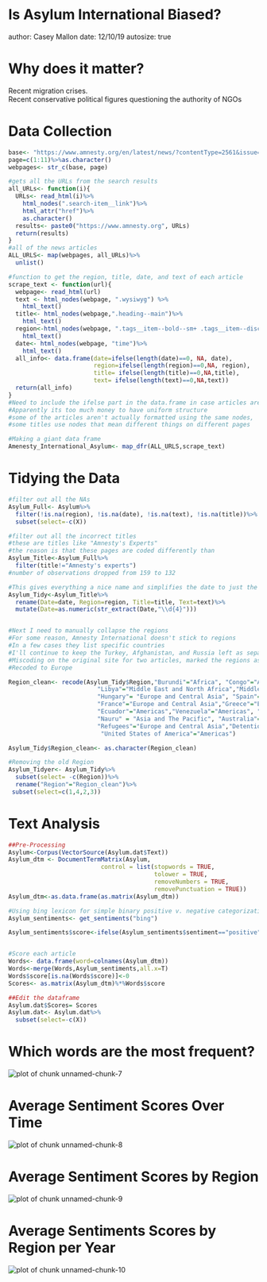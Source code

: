 Is Asylum International Biased?
========================================================
author: Casey Mallon
date: 12/10/19
autosize: true

Why does it matter? 
========================================================
Recent migration crises.<br />
Recent conservative political figures questioning
the authority of NGOs

Data Collection
========================================================


```r
base<- "https://www.amnesty.org/en/latest/news/?contentType=2561&issue=1613&sort=date&p="
page=c(1:11)%>%as.character()
webpages<- str_c(base, page)

#gets all the URLs from the search results
all_URLs<- function(i){
  URLs<- read_html(i)%>%
    html_nodes(".search-item__link")%>%
    html_attr("href")%>%
    as.character()
  results<- paste0("https://www.amnesty.org", URLs)
  return(results)
}
#all of the news articles
ALL_URLS<- map(webpages, all_URLs)%>%
  unlist()

#function to get the region, title, date, and text of each article
scrape_text <- function(url){
  webpage<- read_html(url)
  text <- html_nodes(webpage, ".wysiwyg") %>%
    html_text()
  title<- html_nodes(webpage,".heading--main")%>%
    html_text()
  region<-html_nodes(webpage, ".tags__item--bold--sm+ .tags__item--discrete .tags__link--discrete--md")%>%
    html_text()
  date<- html_nodes(webpage, "time")%>%
    html_text()
  all_info<- data.frame(date=ifelse(length(date)==0, NA, date),
                        region=ifelse(length(region)==0,NA, region),
                        title= ifelse(length(title)==0,NA,title),
                        text= ifelse(length(text)==0,NA,text))
  return(all_info)
}
#Need to include the ifelse part in the data.frame in case articles aren't formatted in the same way
#Apparently its too much money to have uniform structure
#some of the articles aren't actually formatted using the same nodes, 
#some titles use nodes that mean different things on different pages

#Making a giant data frame
Amenesty_International_Asylum<- map_dfr(ALL_URLS,scrape_text)
```

Tidying the Data
========================================================


```r
#filter out all the NAs
Asylum_Full<- Asylum%>%
  filter(!is.na(region), !is.na(date), !is.na(text), !is.na(title))%>%
  subset(select=-c(X))

#filter out all the incorrect titles
#these are titles like "Amnesty's Experts"
#the reason is that these pages are coded differently than 
Asylum_Title<-Asylum_Full%>%
  filter(title!="Amnesty's experts")
#number of observations dropped from 159 to 132

#This gives everything a nice name and simplifies the date to just the year
Asylum_Tidy<-Asylum_Title%>%
  rename(Date=date, Region=region, Title=title, Text=text)%>%
  mutate(Date=as.numeric(str_extract(Date,"\\d{4}")))


#Next I need to manually collapse the regions
#For some reason, Amnesty International doesn't stick to regions
#In a few cases they list specific countries
#I'll continue to keep the Turkey, Afghanistan, and Russia left as separate entities
#Miscoding on the original site for two articles, marked the regions as Refugees and Detention
#Recoded to Europe

Region_clean<- recode(Asylum_Tidy$Region,"Burundi"="Africa", "Congo"="Africa", "Kenya"="Africa", "Eritrea"="Africa",
                         "Libya"="Middle East and North Africa","Middle East and North Africa " = "Middle East and North Africa",
                         "Hungary"= "Europe and Central Asia", "Spain"="Europe and Central Asia", 
                         "France"="Europe and Central Asia","Greece"="Europe and Central Asia","Italy"="Europe and Central Asia",
                         "Ecuador"="Americas","Venezuela"="Americas", "Cuba"="Americas",
                         "Nauru" = "Asia and The Pacific", "Australia"="Asia and The Pacific", "Malaysia"="Asia and The Pacific",
                         "Refugees"="Europe and Central Asia","Detention"="Europe and Central Asia",
                          "United States of America"="Americas")

Asylum_Tidy$Region_clean<- as.character(Region_clean)

#Removing the old Region 
Asylum_Tidyer<- Asylum_Tidy%>%
  subset(select= -c(Region))%>%
  rename("Region"="Region_clean")%>%
 subset(select=c(1,4,2,3))
```

Text Analysis
========================================================


```r
##Pre-Processing
Asylum<-Corpus(VectorSource(Asylum.dat$Text))
Asylum_dtm <- DocumentTermMatrix(Asylum,
                          control = list(stopwords = TRUE,
                                         tolower = TRUE,
                                         removeNumbers = TRUE,
                                         removePunctuation = TRUE))
Asylum_dtm<-as.data.frame(as.matrix(Asylum_dtm))

#Using bing lexicon for simple binary positive v. negative categorization
Asylum_sentiments<- get_sentiments("bing")

Asylum_sentiments$score<-ifelse(Asylum_sentiments$sentiment=="positive",1,-1)


#Score each article 
Words<- data.frame(word=colnames(Asylum_dtm))
Words<-merge(Words,Asylum_sentiments,all.x=T)
Words$score[is.na(Words$score)]<-0
Scores<- as.matrix(Asylum_dtm)%*%Words$score

##Edit the dataframe
Asylum.dat$Scores= Scores
Asylum.dat<- Asylum.dat%>%
  subset(select=-c(X))
```

Which words are the most frequent?
========================================================
![plot of chunk unnamed-chunk-7](AsylumSlides-figure/unnamed-chunk-7-1.png)

Average Sentiment Scores Over Time
========================================================
![plot of chunk unnamed-chunk-8](AsylumSlides-figure/unnamed-chunk-8-1.png)

Average Sentiment Scores by Region
========================================================
![plot of chunk unnamed-chunk-9](AsylumSlides-figure/unnamed-chunk-9-1.png)

Average Sentiments Scores by Region per Year
========================================================
![plot of chunk unnamed-chunk-10](AsylumSlides-figure/unnamed-chunk-10-1.png)

